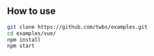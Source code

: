 ## How to use

```sh
git clone https://github.com/twbs/examples.git
cd examples/vue/
npm install
npm start
```
